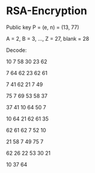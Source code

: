 # RSA-Encryption

Public key P = (e, n) = (13, 77)

A = 2, B = 3, ..., Z = 27, blank = 28

Decode:

10       7      58      30      23      62 

 7      64      62      23      62      61 
 
 7      41      62      21       7      49 
 
75       7      69      53      58      37 

37      41      10      64      50       7 

10      64      21      62      61      35 

62      61      62       7      52      10 

21      58       7      49      75       7 

62      26      22      53      30      21 

10      37      64 
